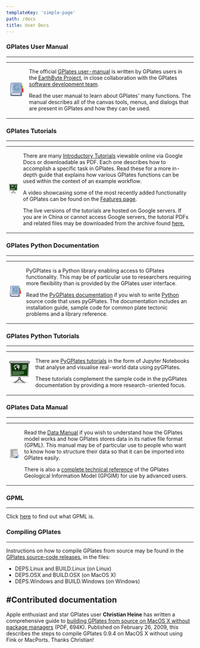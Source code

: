```yaml
---
templateKey: 'simple-page'
path: /docs
title: User Docs
---
```

### GPlates User Manual
---

<table class ="doc-list">
   <tbody>
      <tr>
         <td class="icon">
            <img src="./img/GPlates-Manual.png" alt="GPlates Manual">
         </td>
         <td class="content" >
            <p>The official <a href="/user-manual/">GPlates user-manual</a> is written by GPlates users in the <a href="https://www.earthbyte.org/">EarthByte Project</a>, in close collaboration with the GPlates <a href="/contact/">software development team</a>. </p>
            <p>Read the user manual to learn about GPlates' many functions. The manual describes all of the canvas tools, menus, and dialogs that are present in GPlates and how they can be used.</p>
         </td>
      </tr>
   </tbody>
</table>
 

### GPlates Tutorials
---

<table class ="doc-list">
   <tbody>
      <tr>
         <td class="icon">
            <img src="./img/GPlates-Tutorial.png" alt="GPlates Tutorial">
         </td>
         <td class="content" >
            <p>There are many <a href="https://sites.google.com/site/gplatestutorials/">Introductory Tutorials</a> viewable online via Google Docs or downloadable as PDF. Each one describes how to accomplish a specific task in GPlates. Read these for a more in-depth guide that explains how various GPlates functions can be used within the context of an example workflow.</p>
            <p>A video showcasing some of the most recently added functionality of GPlates can be found on the <a href="/features/">Features page</a>.</p>
            <p>The live versions of the tutorials are hosted on Google servers. If you are in China or cannot access Google servers, the tutorial PDFs and related files may be downloaded from the archive found <a href="https://www.earthbyte.org/webdav/ftp/earthbyte/GPlates/TutorialData_GPlates2.2.zip">here.</a></p>
         </td>
      </tr>
   </tbody>
</table>

### GPlates Python Documentation
---

<table class ="doc-list">
   <tbody>
      <tr>
         <td class="icon">
            <img src="./img/GPlates-Manual.png" alt="GPlates Python Documentation">
         </td>
         <td class="content" >
            <p>PyGPlates is a Python library enabling access to GPlates functionality. This may be of particular use to researchers requiring more flexibility than is provided by the GPlates user interface.</p>
            <p>Read the <a href="/docs/pygplates/index.html">PyGPlates documentation</a> if you wish to write <a href="https://www.python.org/">Python</a> source code that uses pyGPlates. The documentation includes an installation guide, sample code for common plate tectonic problems and a library reference.</p>
         </td>
      </tr>
   </tbody>
</table>

### GPlates Python Tutorials
---

<table class ="doc-list">
   <tbody>
      <tr>
         <td class="icon">
            <img src="./img/GPlates-Tutorial.png" alt="GPlates Python Tutorials">
         </td>
         <td class="content" >
            <p>There are <a href="https://github.com/GPlates/pygplates-tutorials">PyGPlates tutorials</a> in the form of Jupyter Notebooks that analyse and visualise real-world data using pyGPlates.</p>
            <p>These tutorials complement the sample code in the pyGPlates documentation by providing a more research-oriented focus.</p>
         </td>
      </tr>
   </tbody>
</table>

### GPlates Data Manual
---

<table class ="doc-list">
   <tbody>
      <tr>
         <td class="icon">
            <img src="./img/GPlates-DataManual.png" alt="GPlates Data Manual">
         </td>
         <td class="content" >
            <p>Read the <a href="http://www.earthbyte.org/Resources/GPlates_tutorials/GPlates_Data_Manual/GPlates_Data_Manual.html">Data Manual</a> if you wish to understand how the GPlates model works and how GPlates stores data in its native file format (GPML). This manual may be of particular use to people who want to know how to structure their data so that it can be imported into GPlates easily.</p>
            </p>There is also a <a href="/gpgim/">complete technical reference</a> of the GPlates Geological Information Model (GPGIM) for use by advanced users.</p>
         </td>
      </tr>
   </tbody>
</table>

### GPML
---
Click [here](/gpml) to find out what GPML is.

### Compiling GPlates
---

Instructions on how to compile GPlates from source may be found in the [GPlates source-code releases](https://www.gplates.org/download), in the files:

* DEPS.Linux and BUILD.Linux (on Linux)
* DEPS.OSX and BUILD.OSX (on MacOS X)
* DEPS.Windows and BUILD.Windows (on Windows)

#Contributed documentation
---

Apple enthusiast and star GPlates user __Christian Heine__ has written a comprehensive guide to [building GPlates from source on MacOS X without package managers](docs/Heine_BuildingGPlatesOnOSX_20090226.pdf) (PDF, 694K). Published on February 26, 2009, this describes the steps to compile GPlates 0.9.4 on MacOS X without using Fink or MacPorts. Thanks Christian!